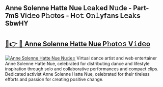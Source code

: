 ## Anne Solenne Hatte Nue L𝚎a𝚔ed N𝚞𝚍e - Part-7mS Vi𝚍𝚎o P𝚑𝚘tos - H𝚘𝚝 O𝚗𝚕yf𝚊ns L𝚎a𝚔s SbwHY

# <h2><a href="http://kf50j9.oniu.top/?m=Anne+Solenne+Hatte+Nue">🔗👉 🔴 Anne Solenne Hatte Nue P𝚑ot𝚘𝚜 V𝚒d𝚎o</a></h2>

[![Anne Solenne Hatte Nue Nu𝚍e𝚜](https://i.imgur.com/0qMVB7G.gif)](http://kf50j9.oniu.top/?m=Anne+Solenne+Hatte+Nue)
Virtual dance artist and web entertainer Anne Solenne Hatte Nue, celebrated for distributing dance and lifestyle inspiration through solo and collaborative performances and compact clips. Dedicated activist Anne Solenne Hatte Nue, celebrated for their tireless efforts and passion for creating positive change.  
